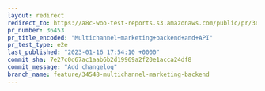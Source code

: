 ```yaml
---
layout: redirect
redirect_to: https://a8c-woo-test-reports.s3.amazonaws.com/public/pr/36453/e2e/index.html
pr_number: 36453
pr_title_encoded: "Multichannel+marketing+backend+and+API"
pr_test_type: e2e
last_published: "2023-01-16 17:54:10 +0000"
commit_sha: 7e27c0d67ac1aab6b2d19969a2f20e1acca24df8
commit_message: "Add changelog"
branch_name: feature/34548-multichannel-marketing-backend
---
```

